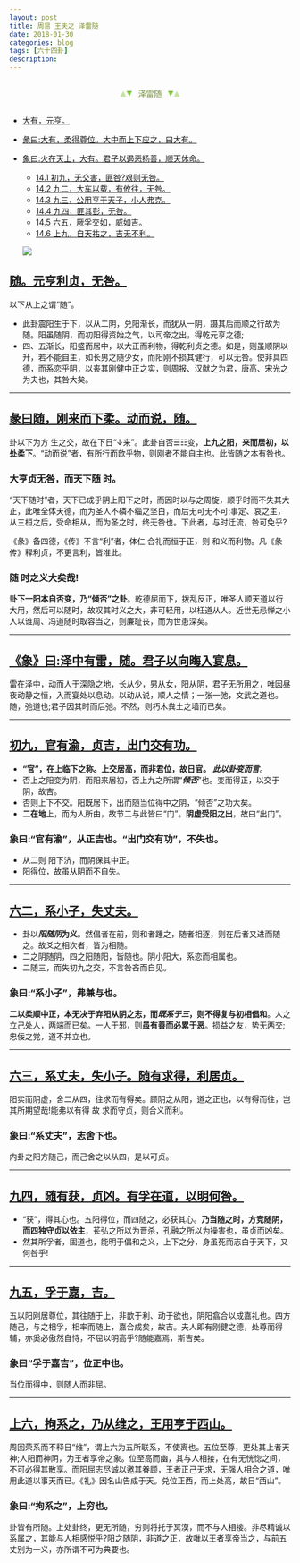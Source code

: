 ```yaml
---
layout: post
title: 周易 王夫之 泽雷随
date: 2018-01-30
categories: blog
tags: [六十四卦]
description: 
---
```


<span id = "jump"></span>


<section style="margin: 0px auto; text-align: center;">
    <section class="xhr" style="width: 0px; height: 0px; border-left: 5px solid transparent; border-right: 5px solid transparent; border-bottom: 10px solid rgb(135, 201, 67); display: inline-block; opacity: 0.5; border-top-color: rgb(135, 201, 67);"></section>
    <section class="xhr" style="width: 0px; height: 0px; border-left: 5px solid transparent; border-right: 5px solid transparent; border-top: 10px solid rgb(135, 201, 67); display: inline-block; margin-left: -3px; border-bottom-color: rgb(135, 201, 67);"></section>
    <section style="
margin-left: 0.5em;
display: inline-block;">
        <p>
            <span style="color: rgb(118, 146, 60);">泽雷随</span>
        </p>
    </section>
    <section class="xhr" style="margin-left: 0.5em; width: 0px; height: 0px; border-left: 5px solid transparent; border-right: 5px solid transparent; border-top: 10px solid rgb(135, 201, 67); display: inline-block; border-bottom-color: rgb(135, 201, 67);"></section>
    <section class="xhr" style="width: 0px; height: 0px; border-left: 5px solid transparent; border-right: 5px solid transparent; border-bottom: 10px solid rgb(135, 201, 67); display: inline-block; opacity: 0.5; margin-left: -3px; border-top-color: rgb(135, 201, 67);"></section>
</section>

- [大有，元亨。](#jump大有)
- [彖曰:大有，柔得尊位。大中而上下应之，曰大有。](#jump柔得尊位)
- [象曰:火在天上，大有。君子以遏恶扬善，顺天休命。](#jump火在天上)
  - [14.1 初九，无交害，匪咎?艰则无咎。](#jump无交害)
  - [14.2 九二，大车以载，有攸往，无咎。](#jump大车以载)
  - [14.3 九三，公用亨于天子，小人弗克。](#jump公用亨于天子)
  - [14.4 九四，匪其彭，无咎。](#jump匪其彭)
  - [14.5 六五，厥孚交如，威如吉。](#jump厥孚交如)
  - [14.6 上九，自天祐之，吉无不利。](#jump吉无不利)
  
  ![](http://www.guoyi360.com/uploads/allimg/130423/1-1304230QP0M5.jpg)


<span id = "jump元亨利贞"></span>
## [随。元亨利贞，无咎。](#jump)
以下从上之谓“随”。
- 此卦震阳生于下，以从二阴，兑阳渐长，而犹从一阴，蹑其后而顺之行故为随。阳虽随阴，而初阳得资始之气，以司帝之出，得乾元亨之德;
- 四、五渐长，阳盛而居中，以大正而利物，得乾利贞之德。如是，则虽顺阴以升，若不能自主，如长男之随少女，而阳刚不损其健行，可以无咎。使非具四德，而系恋乎阴，以丧其刚健中正之实，则周报、汉献之为君，唐高、宋光之为夫也，其咎大矣。


----

<span id = "jump刚来而下柔"></span>
## [彖曰随，刚来而下柔。动而说，随。](#jump)
卦以下为方 生之交，故在下日“↓来”。此卦自否☰☷变，**上九之阳，来而居初，以处柔下**。“动而说”者，有所行而歆乎物，则刚者不能自主也。此皆随之本有咎也。

### 大亨贞无咎，而天下随 时。
“天下随时”者，天下已成乎阴上阳下之时，而因时以与之周旋，顺乎时而不失其大正，此唯全体天德，而为圣人不磷不缁之坚白，而后无可无不可;事定、哀之主，从三桓之后，受命相从，而为圣之时，终无咎也。下此者，与时迁流，咎可免乎?


《彖》备四德，《传》不言“利”者，体仁 合礼而恒于正，则 和义而利物。凡《彖传》释利贞，不更言利，皆准此。

### 随 时之义大矣哉!
**卦下一阳本自否变，乃“倾否”之卦**。乾德屈而下，拨乱反正，唯圣人顺天道以行大用，然后可以随时，故叹其时义之大，非可轻用，以枉道从人。近世无忌惮之小人以谁周、冯道随时取容当之，则廉耻丧，而为世患深矣。

----

<span id = "jump泽中有雷"></span>
## [《象》曰:泽中有雷，随。君子以向晦入宴息。](#jump)
雷在泽中，动而人于深隐之地，长从少，男从女，阳从阴，君子无所用之，唯因昼夜动静之恒，入而宴处以息动。以动从说，顺人之情；一张一弛，文武之道也。
随，弛道也;君子因其时而后弛。不然，则朽木粪土之墙而已矣。



----

<span id = "jump官有渝"></span>
## [初九，官有渝，贞吉，出门交有功。](#jump)
- **“官”，在上临下之称。上交居高，而非君位，故日官。 *此以卦变而言***。
- 否上之阳变为阴，而阳来居初，否上九之所谓“***倾否***”也。变而得正，以交于阴，故吉。
- 否则上下不交。阳既居下，出而随当位得中之阴，“倾否”之功大矣。
- **二在地**上，而为人所由，故节二与此皆曰“门”。**阴虚受阳之出**，故曰“出门”。

### 象曰:“官有渝”，从正吉也。“出门交有功”，不失也。
- 从二则 阳下济，而阴保其中正。
- 阳得位，故虽从阴而不自失。


----

<span id = "jump系小子"></span>
## [六二，系小子，失丈夫。](#jump)
- 卦以***阳随阴*为义**。然倡者在前，则和者踵之，随者相逐，则在后者又进而随之。故爻之相次者，皆为相随。
- 二之阴随阴，四之阳随阳，皆随也。阴小阳大，系恋而相属也。
- 二随三，而失初九之交，不言咎吝而自见。

### 象曰:“系小子”，弗兼与也。
**二以柔顺中正，本无决于弃阳从阴之志，而*既系于三*，则不得复与初相倡和**。人之立己处人，两端而已矣。一人于邪，则**虽有善而必累于恶**。损益之友，势无两交;忠佞之党，道不并立也。

----

<span id = "jump系丈夫"></span>
## [六三，系丈夫，失小子。随有求得，利居贞。](#jump)
阳实而阴虚，舍二从四，往求而有得矣。顾阴之从阳，道之正也，以有得而往，岂其所期望哉!能弗以有得 故 求而守贞，则合义而利。

### 象曰:“系丈夫”，志舍下也。
内卦之阳方随己，而己舍之以从四，是以可贞。


----

<span id = "jump随有获"></span>
## [九四，随有获，贞凶。有孚在道，以明何咎。](#jump)
- “获”，得其心也。五阳得位，而四随之，必获其心。**乃当随之时，方竞随阴，而四独守贞以依主**，苌弘之所以为晋杀，孔融之所以为操害也，虽贞而凶矣。
- 然其所孚者，固道也，能明于倡和之义，上下之分，身虽死而志白于天下，又何咎乎!

----

<span id = "jump孚于嘉"></span>
## [九五，孚于嘉，吉。](#jump)
五以阳刚居尊位，其往随于上，非歆于利、动于欲也，阴阳翕合以成嘉礼也。四方随己，与之相孚，相率而随上，嘉合成矣，故吉。夫人即有刚健之德，处尊而得辅，亦奚必傲然自恃，不屈以明高乎?随能嘉焉，斯吉矣。

### 象曰“孚于嘉吉”，位正中也。
当位而得中，则随人而非屈。

----

<span id = "jump拘系之"></span>
## [上六，拘系之，乃从维之，王用亨于西山。](#jump)
周回荣系而不释日“维”，谓上六为五所联系，不使离也。五位至尊，更处其上者天神;人阳而神阴，为王者享帝之象。位至高而幽，其与人相接，在有无恍惚之间，不可必得其散享。而阳屈志尽诚以邀其眷顾，王者正己无求，无强人相合之道，唯用此道以事天而已。《礼》因名山告成于天。兑位正西，而上处高，故日“西山”。

### 象曰:“拘系之”，上穷也。
卦皆有所随。上处卦终，更无所随，穷则将托于冥漠，而不与人相接。非尽精诚以系属之，其能与人相感悦乎?阳之随阴，非道之正，故唯以王者享帝当之，与前五丈别为一义，亦所谓不可为典要也。














